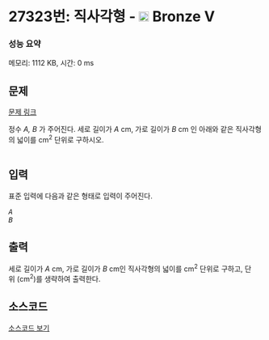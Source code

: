 # 27323번: 직사각형 - <img src="https://static.solved.ac/tier_small/1.svg" style="height:20px" /> Bronze V

<!-- performance -->
### 성능 요약
메모리: 1112 KB, 시간: 0 ms
<!-- end -->

## 문제

[문제 링크](https://boj.kr/27323)

<p>정수&nbsp;<var>A, B</var>&nbsp;가 주어진다. 세로 길이가&nbsp;<var>A</var>&nbsp;cm, 가로 길이가&nbsp;<var>B</var>&nbsp;cm 인 아래와 같은 직사각형의 넓이를&nbsp;cm<sup>2</sup>&nbsp;단위로 구하시오.</p>

<p style="text-align: center;"><img alt="" src="https://upload.acmicpc.net/4709c305-92ed-40a0-ab2e-3ade81daed95/-/preview/"></p>

## 입력

<p>표준 입력에 다음과 같은 형태로 입력이 주어진다.</p>

<pre><var>A</var>
<var>B</var></pre>

## 출력

<p>세로 길이가&nbsp;<var>A</var>&nbsp;cm, 가로 길이가&nbsp;<var>B</var>&nbsp;cm인 직사각형의 넓이를&nbsp;cm<sup>2</sup>&nbsp;단위로 구하고, 단위&nbsp;(cm<sup>2</sup>)를 생략하여 출력한다.</p>

## 소스코드

[소스코드 보기](직사각형.cpp)